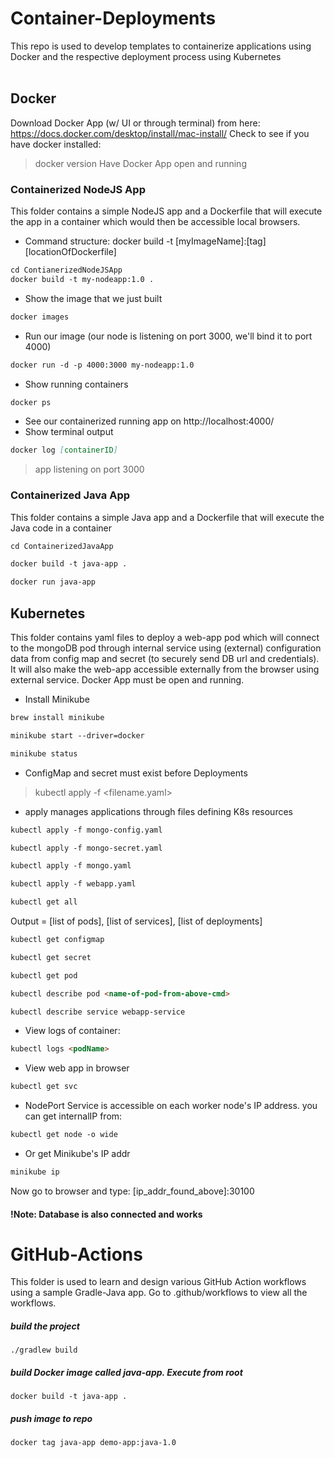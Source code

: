 # Container-Deployments
This repo is used to develop templates to containerize applications using Docker and the respective deployment process using Kubernetes
<br /><br />
## Docker
Download Docker App (w/ UI or through terminal) from here: https://docs.docker.com/desktop/install/mac-install/
Check to see if you have docker installed: 
> docker version
Have Docker App open and running
### Containerized NodeJS App
This folder contains a simple NodeJS app and a Dockerfile that will execute the app in a container which would then be accessible local browsers.
- Command structure: docker build -t [myImageName]:[tag] [locationOfDockerfile]
```md 
cd ContianerizedNodeJSApp
docker build -t my-nodeapp:1.0 . 
```
- Show the image that we just built
```md 
docker images 
```
- Run our image (our node is listening on port 3000, we'll bind it to port 4000)
```md 
docker run -d -p 4000:3000 my-nodeapp:1.0
```
- Show running containers
```md 
docker ps
```
- See our containerized running app on http://localhost:4000/
- Show terminal output
```md 
docker log [containerID]
```
> app listening on port 3000

### Containerized Java App
This folder contains a simple Java app and a Dockerfile that will execute the Java code in a container
```md
cd ContainerizedJavaApp
```
```md
docker build -t java-app .
```
```md
docker run java-app
```
## Kubernetes
This folder contains yaml files to deploy a web-app pod which will connect to the mongoDB pod through internal service using (external) configuration data from config map and secret (to securely send DB url and credentials). It will also make the web-app accessible externally from the browser using external service. 
Docker App must be open and running.
- Install Minikube
```md
brew install minikube 
```
```md
minikube start --driver=docker
```
```md
minikube status
```
- ConfigMap and secret must exist before Deployments
> kubectl apply -f <filename.yaml>
- apply manages applications through files defining K8s resources
```md
kubectl apply -f mongo-config.yaml
```
```md
kubectl apply -f mongo-secret.yaml
```
```md
kubectl apply -f mongo.yaml
```
```md
kubectl apply -f webapp.yaml
```
```md
kubectl get all
```
Output = [list of pods], [list of services], [list of deployments]
```md
kubectl get configmap
```
```md
kubectl get secret
```
```md
kubectl get pod
```
```md
kubectl describe pod <name-of-pod-from-above-cmd>
```
```md
kubectl describe service webapp-service
```
- View logs of container:
```md
kubectl logs <podName>
```
- View web app in browser
```md
kubectl get svc
```
- NodePort Service is accessible on each worker node's IP address. you can get internalIP from: 
```md
kubectl get node -o wide
```
- Or get Minikube's IP addr
```md
minikube ip
```
Now go to browser and type: [ip_addr_found_above]:30100
#### !Note: Database is also connected and works

# GitHub-Actions
This folder is used to learn and design various GitHub Action workflows using a sample Gradle-Java app. Go to .github/workflows to view all the workflows.

##### build the project

    ./gradlew build

##### build Docker image called java-app. Execute from root

    docker build -t java-app .
    
##### push image to repo 

    docker tag java-app demo-app:java-1.0
